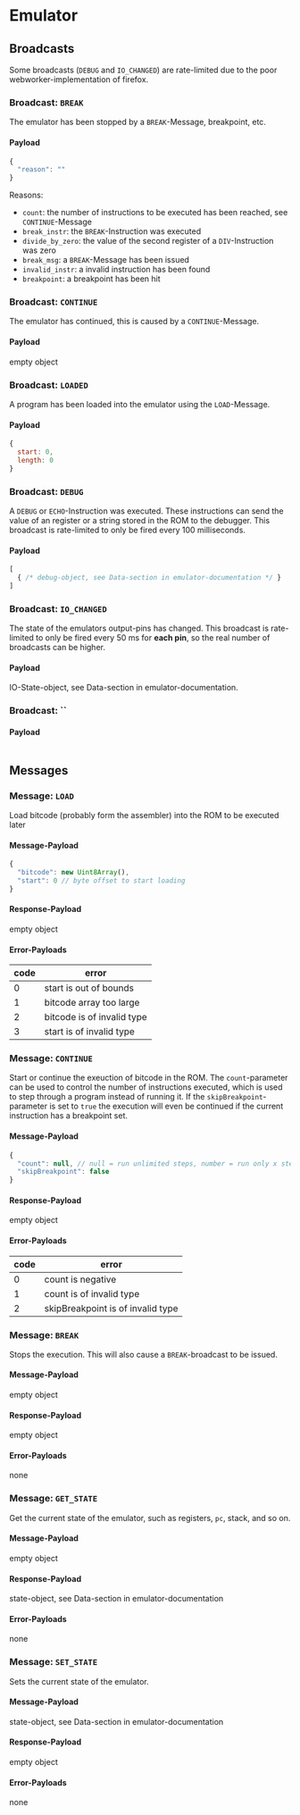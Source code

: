 # Emulator

## Broadcasts
Some broadcasts (`DEBUG` and `IO_CHANGED`) are rate-limited due to the poor webworker-implementation of firefox.

### Broadcast: `BREAK`
The emulator has been stopped by a `BREAK`-Message, breakpoint, etc.
#### Payload
```javascript
{
  "reason": ""
}
```
Reasons:
* `count`: the number of instructions to be executed has been reached, see `CONTINUE`-Message
* `break_instr`: the `BREAK`-Instruction was executed
* `divide_by_zero`: the value of the second register of a `DIV`-Instruction was zero
* `break_msg`: a `BREAK`-Message has been issued
* `invalid_instr`: a invalid instruction has been found
* `breakpoint`: a breakpoint has been hit

### Broadcast: `CONTINUE`
The emulator has continued, this is caused by a `CONTINUE`-Message.
#### Payload
empty object

### Broadcast: `LOADED`
A program has been loaded into the emulator using the `LOAD`-Message.
#### Payload
```javascript
{
  start: 0,
  length: 0
}
```

### Broadcast: `DEBUG`
A `DEBUG` or `ECHO`-Instruction was executed. These instructions can send the value of an register or a string stored
in the ROM to the debugger. This broadcast is rate-limited to only be fired every 100 milliseconds.
#### Payload
```javascript
[
  { /* debug-object, see Data-section in emulator-documentation */ }
]
```

### Broadcast: `IO_CHANGED`
The state of the emulators output-pins has changed. This broadcast is rate-limited to only be fired every 50 ms for
**each pin**, so the real number of broadcasts can be higher.
#### Payload
IO-State-object, see Data-section in emulator-documentation.

### Broadcast: ``
#### Payload
```javascript
```

## Messages

### Message: `LOAD`
Load bitcode (probably form the assembler) into the ROM to be executed later
#### Message-Payload
```javascript
{
  "bitcode": new Uint8Array(),
  "start": 0 // byte offset to start loading
}
```

#### Response-Payload
empty object

#### Error-Payloads
| code | error                      |
| ---- | -------------------------- |
| 0    | start is out of bounds     |
| 1    | bitcode array too large    |
| 2    | bitcode is of invalid type |
| 3    | start is of invalid type   |

### Message: `CONTINUE`
Start or continue the exeuction of bitcode in the ROM. The `count`-parameter can be used to control the number of
instructions executed, which is used to step through a program instead of running it. If the `skipBreakpoint`-parameter
is set to `true` the execution will even be continued if the current instruction has a breakpoint set.
#### Message-Payload
```javascript
{
  "count": null, // null = run unlimited steps, number = run only x steps
  "skipBreakpoint": false
}
```

#### Response-Payload
empty object

#### Error-Payloads
| code | error                             |
| ---- | --------------------------------- |
| 0    | count is negative                 |
| 1    | count is of invalid type          |
| 2    | skipBreakpoint is of invalid type |

### Message: `BREAK`
Stops the execution. This will also cause a `BREAK`-broadcast to be issued.
#### Message-Payload
empty object

#### Response-Payload
empty object

#### Error-Payloads
none

### Message: `GET_STATE`
Get the current state of the emulator, such as registers, `pc`, stack, and so on.
#### Message-Payload
empty object

#### Response-Payload
state-object, see Data-section in emulator-documentation

#### Error-Payloads
none

### Message: `SET_STATE`
Sets the current state of the emulator.
#### Message-Payload
state-object, see Data-section in emulator-documentation

#### Response-Payload
empty object

#### Error-Payloads
none
